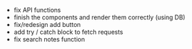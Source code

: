 - fix API functions
- finish the components and render them correctly (using DB)
- fix/redesign add button
- add try / catch block to fetch requests
- fix search notes function

